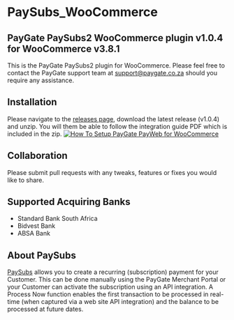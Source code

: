 # PaySubs_WooCommerce
## PayGate PaySubs2 WooCommerce plugin v1.0.4 for WooCommerce v3.8.1

This is the PayGate PaySubs2 plugin for WooCommerce. Please feel free to contact the PayGate support team at support@paygate.co.za should you require any assistance.

## Installation
Please navigate to the [releases page](https://github.com/PayGate/PaySubs2_WooCommerce/releases), download the latest release (v1.0.4) and unzip. You will them be able to follow the integration guide PDF which is included in the zip.
[![How To Setup PayGate PayWeb for WooCommerce](https://www.appinlet.com/wp-content/uploads/2019/04/WooCommerce-PaySubs2-Integration.jpg)](https://www.youtube.com/watch?v=Ko5eessWrWU "How To Setup PayGate PaySubs2 for WooCommerce")

## Collaboration

Please submit pull requests with any tweaks, features or fixes you would like to share.

## Supported Acquiring Banks

- Standard Bank South Africa
- Bidvest Bank
- ABSA Bank

## About PaySubs

[PaySubs](https://www.paygate.co.za/paygate-products/paysubs/) allows you to create a recurring (subscription) payment for your Customer. This can be done manually using the PayGate Merchant Portal or your Customer can activate the subscription using an API integration. A Process Now function enables the first transaction to be processed in real-time (when captured via a web site API integration) and the balance to be processed at future dates.
